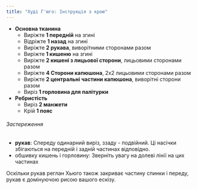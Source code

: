 ```yaml
---
title: "Худі Г'юго: Інструкція з крою"
---
```


- **Основна тканина**
  - Виріжте **1 передній** на згині
  - Відріжте **1 назад** на згині
  - Виріжте **2 рукава**, виворітними сторонами разом
  - Виріжте **1 кишеню** на згині
  - Виріжте **2 кишені з лицьової сторони**, лицьовими сторонами разом
  - Виріжте **4 Сторони капюшона**, 2х2 лицьовими сторонами разом
  - Виріжте **2 центральні частини капюшона**, виворітні сторони разом
  - Виріз **1 горловина для палітурки**
- **Ребристість**
  - Виріз **2 манжети**
  - Крій **1 пояс**

<Warning>

###### Застереження

- **рукав**: Спереду одинарний виріз, ззаду - подвійний. Ці насічки збігаються на передній і задній частинах відповідно.
- обшивку кишень і горловину: Зверніть увагу на долеві лінії на цих частинах

Оскільки рукав реглан Хьюго також закриває частину спинки і переду,
рукав є домінуючою рисою вашого ескізу.

</Warning>
